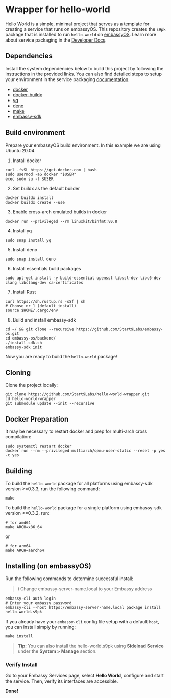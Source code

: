 # Wrapper for hello-world

Hello World is a simple, minimal project that serves as a template for creating a service that runs on embassyOS. This repository creates the `s9pk` package that is installed to run `hello-world` on [embassyOS](https://github.com/Start9Labs/embassy-os/). Learn more about service packaging in the [Developer Docs](https://start9.com/latest/developer-docs/).

## Dependencies

Install the system dependencies below to build this project by following the instructions in the provided links. You can also find detailed steps to setup your environment in the service packaging [documentation](https://github.com/Start9Labs/service-pipeline#development-environment).

- [docker](https://docs.docker.com/get-docker)
- [docker-buildx](https://docs.docker.com/buildx/working-with-buildx/)
- [yq](https://mikefarah.gitbook.io/yq)
- [deno](https://deno.land/)
- [make](https://www.gnu.org/software/make/)
- [embassy-sdk](https://github.com/Start9Labs/embassy-os/tree/master/backend)

## Build environment
Prepare your embassyOS build environment. In this example we are using Ubuntu 20.04.
1. Install docker
```
curl -fsSL https://get.docker.com | bash
sudo usermod -aG docker "$USER"
exec sudo su -l $USER
```
2. Set buildx as the default builder
```
docker buildx install
docker buildx create --use
```
3. Enable cross-arch emulated builds in docker
```
docker run --privileged --rm linuxkit/binfmt:v0.8
```
4. Install yq
```
sudo snap install yq
```
5. Install deno
```
sudo snap install deno
```
6. Install essentials build packages
```
sudo apt-get install -y build-essential openssl libssl-dev libc6-dev clang libclang-dev ca-certificates
```
7. Install Rust
```
curl https://sh.rustup.rs -sSf | sh
# Choose nr 1 (default install)
source $HOME/.cargo/env
```
8. Build and install embassy-sdk
```
cd ~/ && git clone --recursive https://github.com/Start9Labs/embassy-os.git
cd embassy-os/backend/
./install-sdk.sh
embassy-sdk init
```
Now you are ready to build the `hello-world` package!

## Cloning

Clone the project locally:

```
git clone https://github.com/Start9Labs/hello-world-wrapper.git
cd hello-world-wrapper
git submodule update --init --recursive
```

## Docker Preparation

It may be necessary to restart docker and prep for multi-arch cross compilation:

```
sudo systemctl restart docker
docker run --rm --privileged multiarch/qemu-user-static --reset -p yes -c yes
```

## Building

To build the `hello-world` package for all platforms using embassy-sdk version >=0.3.3, run the following command:

```
make
```

To build the `hello-world` package for a single platform using embassy-sdk version <=0.3.2, run:

```
# for amd64
make ARCH=x86_64
```
or
```
# for arm64
make ARCH=aarch64
```

## Installing (on embassyOS)

Run the following commands to determine successful install:
> :information_source: Change embassy-server-name.local to your Embassy address

```
embassy-cli auth login
# Enter your embassy password
embassy-cli --host https://embassy-server-name.local package install hello-world.s9pk
```

If you already have your `embassy-cli` config file setup with a default `host`, you can install simply by running:

```
make install
```

> **Tip:** You can also install the hello-world.s9pk using **Sideload Service** under the **System > Manage** section.

### Verify Install

Go to your Embassy Services page, select **Hello World**, configure and start the service. Then, verify its interfaces are accessible.

**Done!** 
